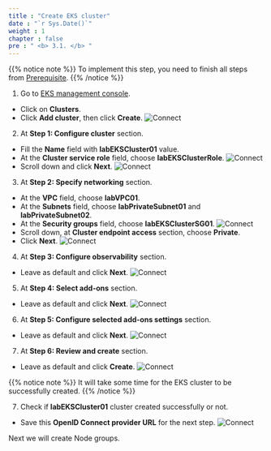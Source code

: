 ```yaml
---
title : "Create EKS cluster"
date : "`r Sys.Date()`"
weight : 1
chapter : false
pre : " <b> 3.1. </b> "
---
```


{{% notice note %}}
To implement this step, you need to finish all steps from [Prerequisite](/2-Prerequisite/).
{{% /notice %}}

1. Go to [EKS management console](https://console.aws.amazon.com/eks/home).
  - Click on **Clusters**.
  - Click **Add cluster**, then click **Create**.
  ![Connect](/workshop.chaunguyen.site/3.eks/ws01-createeks01.png)

2. At **Step 1: Configure cluster** section.
  - Fill the **Name** field with **labEKSCluster01** value.
  - At the **Cluster service role** field, choose **labEKSClusterRole**.
  ![Connect](/workshop.chaunguyen.site/3.eks/ws01-createeks02.png)
  - Scroll down and click **Next**.
  ![Connect](/workshop.chaunguyen.site/3.eks/ws01-createeks03.png)

3. At **Step 2: Specify networking** section.
  - At the **VPC** field, choose **labVPC01**.
  - At the **Subnets** field, choose **labPrivateSubnet01** and **labPrivateSubnet02**.
  - At the **Security groups** field, choose **labEKSClusterSG01**.
  ![Connect](/workshop.chaunguyen.site/3.eks/ws01-createeks04.png)
  - Scroll down, at **Cluster endpoint access** section, choose **Private**.
  - Click **Next**.
  ![Connect](/workshop.chaunguyen.site/3.eks/ws01-createeks05.png)

4. At **Step 3: Configure observability** section.
  - Leave as default and click **Next**.
  ![Connect](/workshop.chaunguyen.site/3.eks/ws01-createeks06.png)

5. At **Step 4: Select add-ons** section.
  - Leave as default and click **Next**.
  ![Connect](/workshop.chaunguyen.site/3.eks/ws01-createeks07.png)

6. At **Step 5: Configure selected add-ons settings** section.
  - Leave as default and click **Next**.
  ![Connect](/workshop.chaunguyen.site/3.eks/ws01-createeks08.png)

7. At **Step 6: Review and create** section.
  - Leave as default and click **Create**.
  ![Connect](/workshop.chaunguyen.site/3.eks/ws01-createeks09.png)

  {{% notice note %}}
  It will take some time for the EKS cluster to be successfully created.
  {{% /notice %}}

7. Check if **labEKSCluster01** cluster created successfully or not.
  - Save this **OpenID Connect provider URL** for the next step.
  ![Connect](/workshop.chaunguyen.site/3.eks/ws01-createeks10.png)

Next we will create Node groups.